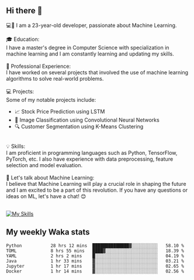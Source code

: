 ## Hi there 👋

💻🤖 I am a 23-year-old developer, passionate about Machine Learning.</br>

🎓 Education:</br>
I have a master's degree in Computer Science with specialization in machine learning and I am constantly learning and updating my skills.
</br></br>
💼 Professional Experience:</br>
I have worked on several projects that involved the use of machine learning algorithms to solve real-world problems.
</br></br>
💻 Projects:</br>
Some of my notable projects include:
</br>
- 📈 Stock Price Prediction using LSTM</br>
- 🤖 Image Classification using Convolutional Neural Networks</br>
- 🔍 Customer Segmentation using K-Means Clustering</br>
</br>
💡 Skills:</br>
I am proficient in programming languages such as Python, TensorFlow, PyTorch, etc. I also have experience with data preprocessing, feature selection and model evaluation.
</br></br>
💬 Let's talk about Machine Learning:</br>
I believe that Machine Learning will play a crucial role in shaping the future and I am excited to be a part of this revolution. If you have any questions or ideas on ML, let's have a chat! 😊
</br></br>

[![My Skills](https://skillicons.dev/icons?i=html,css,docker,express,figma,firebase,graphql,nodejs,react,ts,vue,py,pytorch)](https://skillicons.dev)

## My weekly Waka stats

<!--START_SECTION:waka-->

```text
Python           28 hrs 12 mins  ██████████████▓░░░░░░░░░░   58.10 %
TOML             8 hrs 55 mins   ████▓░░░░░░░░░░░░░░░░░░░░   18.39 %
YAML             2 hrs 2 mins    █░░░░░░░░░░░░░░░░░░░░░░░░   04.19 %
Java             1 hr 33 mins    ▓░░░░░░░░░░░░░░░░░░░░░░░░   03.21 %
Jupyter          1 hr 17 mins    ▓░░░░░░░░░░░░░░░░░░░░░░░░   02.65 %
Docker           1 hr 14 mins    ▓░░░░░░░░░░░░░░░░░░░░░░░░   02.56 %
```

<!--END_SECTION:waka-->
